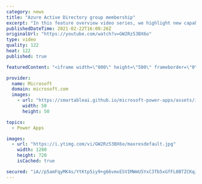 ```yaml
---
category: news
title: "Azure Active Directory group membership"
excerpt: "In this feature overview video series, we highlight new capabilities included in the latest update to Microsoft Power Apps.  Power Apps Dataverse provides record level security to Azure Active Directory group membership types. Admins can easily set up and assign permissions to different Azure AD users,"
publishedDateTime: 2021-02-22T16:00:26Z
originalUrl: "https://youtube.com/watch?v=GW2Rz53BX6o"
type: video
quality: 122
heat: 122
published: true

featuredContent: "<iframe width=\"800\" height=\"500\" frameborder=\"0\" src=\"https://www.youtube.com/embed/GW2Rz53BX6o\" allow=\"accelerometer; autoplay; encrypted-media; gyroscope; picture-in-picture\" allowfullscreen></iframe>"

provider:
  name: Microsoft
  domain: microsoft.com
  images:
    - url: "https://smartableai.github.io/microsoft-power-apps/assets/images/organizations/microsoft.com-50x50.jpg"
      width: 50
      height: 50

topics:
  - Power Apps

images:
  - url: "https://i.ytimg.com/vi/GW2Rz53BX6o/maxresdefault.jpg"
    width: 1280
    height: 720
    isCached: true

secured: "iA//p5amFqyMK4s/YtKtp5iy9+g66vmxESVIMWmU5YxC3Tb5xGfFL0BTZCKqJC6jzM5pKC10cfYiejesDUIXyGlYfBuwA/q3k1D9kSd2VTElZ5P4sMyD5Ldr0rY2e1ymfe2D3mHLdrivUPhIP2NVyJf15tpDoJv1WqPaOkLtSfvxBa1RcfmEacJeuxTtRBBy2dVcJs/r0E4UFRw6y34jjqfc3tsNDqt/NKIu5ngKJrCGVANIQgtviO0Mv7OKQlWsyCCusc4YdGWK1/qhFRu8Lgjwca3pG0+uTsiJaMyOkI9ccDJHaKCcLGxldnSLUveI9Y1PowbLYG/P3aBFtsjmPRR3vyGvlz+snLqq5YG5T5hJ9zc+vuQyhdNhUnotp70gDENjfyBMppjmUcA31GhEbJDf3a1sXF6B91LRsle5/vln4oVhZMQ0Cb7PuvfU3irz;1PLfDsfc70PiwPSwoCcu2w=="
---
```


